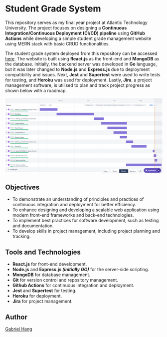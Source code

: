 # Student Grade System
This repository serves as my final year project at Atlantic Technology University. The project focuses on designing a **Continuous Integration/Continuous Deployment (CI/CD) pipeline** using **GitHub Actions** while developing a simple student grade management website using MERN stack with basic CRUD functionalities.

The student grade system deployed from this repository can be accessed [here](https://student-grade-system.herokuapp.com/). The website is built using **React.js** as the front-end and **MongoDB** as the database. Initially, the backend server was developed in **Go** language, but it was later changed to **Node.js** and **Express.js** due to deployment compatibility and issues. Next, **Jest** and **Supertest** were used to write tests for testing, and **Heroku** was used for deployment. Lastly, **Jira**, a project management software, is utilised to plan and track project progress as shown below with a roadmap.

![Screenshot of the roadmap in Jira](./public/jira.png)

## Objectives
- To demonstrate an understanding of principles and practices of continuous integration and deployment for better efficiency.
- To enhance designing and developing a scalable web application using modern front-end frameworks and back-end technologies.
- To implement best practices for software development, such as testing and documentation.
- To develop skills in project management, including project planning and tracking.

## Tools and Technologies
- **React.js** for front-end development.
- **Node.js** and **Express.js _(initially GO)_** for the server-side scripting.
- **MongoDB** for database management.
- **Git** for version control and repository management.
- **Github Actions** for continuous integration and deployment.
- **Jest** and **Supertest** for testing.
- **Heroku** for deployment.
- **Jira** for project management.

## Author
[Gabriel Hang](https://github.com/gabhang)